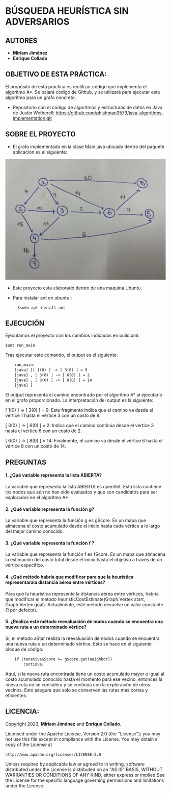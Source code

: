 # BÚSQUEDA HEURÍSTICA SIN ADVERSARIOS

## AUTORES
* **Miriam Jiménez**
* **Enrique Collado**

## OBJETIVO DE ESTA PRÁCTICA:
El propósito de esta práctica es reutilizar código que implementa el algoritmo A*. Se bajará código de Github, y se utilizará para ejecutar este algoritmo para un grafo concreto.

- Repositorio con el código de algoritmos y estructuras de datos en Java de Justin Wetherell:
https://github.com/phishman3579/java-algorithms-implementation.git

## SOBRE EL PROYECTO
- El grafo implementado en la clase Main.java ubicado dentro del paquete aplicacion es el siguiente:

![Alt text](grafo.jpeg)

- Este proyecto esta elaborado dentro de una maquina Ubuntu.
- Para instalar ant en ubuntu :

        $sudo apt install ant

## EJECUCIÓN 
Ejecutamos el proyecto con los cambios indicados en build.xml:

    $ant run_main

Tras ejecutar este comando, el output es el siguiente:
        
        run_main:
        [java] [[ 1(0) ] -> [ 3(0) ] = 9
        [java] , [ 3(0) ] -> [ 6(0) ] = 2
        [java] , [ 6(0) ] -> [ 8(0) ] = 14
        [java] ]
El output representa el camino encontrado por el algoritmo A* al ejecutarlo en el grafo proporcionado. La interpretación del output es la siguiente:

[ 1(0) ] -> [ 3(0) ] = 9: Este fragmento indica que el camino va desde el vértice 1 hasta el vértice 3 con un costo de 9.

[ 3(0) ] -> [ 6(0) ] = 2: Indica que el camino continúa desde el vértice 3 hasta el vértice 6 con un costo de 2.

[ 6(0) ] -> [ 8(0) ] = 14: Finalmente, el camino va desde el vértice 6 hasta el vértice 8 con un costo de 14.

## PREGUNTAS

#### 1. ¿Qué variable representa la lista ABIERTA?
La variable que representa la lista ABIERTA es openSet. 
Esta lista contiene los nodos que aún no han sido evaluados y que son candidatos para ser explorados en el algoritmo A*.

#### 2. ¿Qué variable representa la función g?
La variable que representa la función g es gScore. Es un mapa que almacena el costo acumulado desde el inicio hasta cada vértice a lo largo del mejor camino conocido.

#### 3. ¿Qué variable representa la función f ?
La variable que representa la función f es fScore. Es un mapa que almacena la estimación del costo total desde el inicio hasta el objetivo a través de un vértice específico.

#### 4. ¿Qué método habría que modificar para que la heurística representarala distancia aérea entre vértices?
Para que la heurística represente la distancia aérea entre vértices, habría que modificar el método heuristicCostEstimate(Graph.Vertex<T> start, Graph.Vertex<T> goal). 
Actualmente, este método devuelve un valor constante (1 por defecto).

#### 5. ¿Realiza este método reevaluación de nudos cuando se encuentra una nueva ruta a un determinado vértice? 
Sí, el método aStar realiza la reevaluación de nodos cuando se encuentra una nueva ruta a un determinado vértice. Esto se hace en el siguiente bloque de código:

        if (tenativeGScore >= gScore.get(neighbor))
            continue;
Aquí, si la nueva ruta encontrada tiene un costo acumulado mayor o igual al costo acumulado conocido hasta el momento para ese vecino, entonces la nueva ruta no se considera y se continúa con la exploración de otros vecinos. Esto asegura que solo se conserven las rutas más cortas y eficientes.

## LICENCIA:
Copyright 2023, **Miriam Jiménez** and **Enrique Collado**.

Licensed under the Apache License, Version 2.0 (the "License");
you may not use this file except in compliance with the License.
You may obtain a copy of the License at

    http://www.apache.org/licenses/LICENSE-2.0

Unless required by applicable law or agreed to in writing, software distributed under the License is distributed on an "AS IS" BASIS,  WITHOUT WARRANTIES OR CONDITIONS OF ANY KIND, either express or implied.See the License for the specific language governing permissions and limitations under the License.

